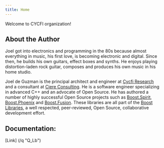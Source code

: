 ```yaml
---
title: Home
---
```

Welcome to CYCFI organization!

## About the Author

Joel got into electronics and programming in the 80s because almost
everything in music, his first love, is becoming electronic and digital.
Since then, he builds his own guitars, effect boxes and synths. He enjoys
playing distortion-laden rock guitar, composes and produces his own music in
his home studio.

Joel de Guzman is the principal architect and engineer at [Cycfi Research]
and a consultant at [Ciere Consulting]. He is a software engineer specializing
in advanced C++ and an advocate of Open Source. He has authored a number of
highly successful Open Source projects such as [Boost.Spirit], [Boost.Phoenix]
and [Boost.Fusion]. These libraries are all part of the [Boost Libraries],
a well respected, peer-reviewed, Open Source, collaborative development effort.

## Documentation:
[Link] (/q "Q_Lb")

[Cycfi Research]:   https://www.cycfi.com/
[Ciere Consulting]: https://ciere.com/
[Boost.Spirit]:     https://tinyurl.com/ydhotlaf
[Boost.Phoenix]:    https://tinyurl.com/y6vkeo5t
[Boost.Fusion]:     https://tinyurl.com/ybn5oq9v
[Boost Libraries]:  https://tinyurl.com/jubgged
